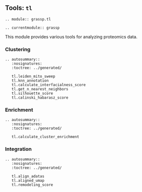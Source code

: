 ## Tools: `tl`

```{eval-rst}
.. module:: grassp.tl
```

```{eval-rst}
.. currentmodule:: grassp
```

This module provides various tools for analyzing proteomics data. 

### Clustering

```{eval-rst}
.. autosummary::
   :nosignatures:
   :toctree: ../generated/

   tl.leiden_mito_sweep
   tl.knn_annotation
   tl.calculate_interfacialness_score
   tl.get_n_nearest_neighbors
   tl.silhouette_score
   tl.calinski_habarasz_score
```

### Enrichment

```{eval-rst}
.. autosummary::
   :nosignatures:
   :toctree: ../generated/

   tl.calculate_cluster_enrichment
```


### Integration

```{eval-rst}
.. autosummary::
   :nosignatures:
   :toctree: ../generated/

   tl.align_adatas
   tl.aligned_umap
   tl.remodeling_score

```